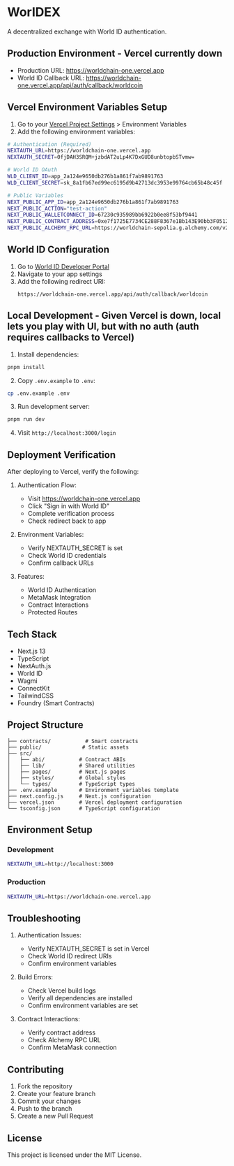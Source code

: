 # WorlDEX

A decentralized exchange with World ID authentication.

## Production Environment - Vercel currently down

- Production URL: https://worldchain-one.vercel.app
- World ID Callback URL: https://worldchain-one.vercel.app/api/auth/callback/worldcoin

## Vercel Environment Variables Setup

1. Go to your [Vercel Project Settings](https://vercel.com/dashboard) > Environment Variables
2. Add the following environment variables:

```bash
# Authentication (Required)
NEXTAUTH_URL=https://worldchain-one.vercel.app
NEXTAUTH_SECRET=0fjDAH3SRQM+jzbdAT2uLp4K7DxGUD8unbtopbSTvmw=

# World ID OAuth
WLD_CLIENT_ID=app_2a124e9650db276b1a861f7ab9891763
WLD_CLIENT_SECRET=sk_8a1fb67ed99ec6195d9b42713dc3953e99764cb65b48c45f

# Public Variables
NEXT_PUBLIC_APP_ID=app_2a124e9650db276b1a861f7ab9891763
NEXT_PUBLIC_ACTION="test-action"
NEXT_PUBLIC_WALLETCONNECT_ID=67230c935989bb6922b0ee8f53bf9441
NEXT_PUBLIC_CONTRACT_ADDRESS=0xe7f1725E7734CE288F8367e1Bb143E90bb3F0512
NEXT_PUBLIC_ALCHEMY_RPC_URL=https://worldchain-sepolia.g.alchemy.com/v2/dHgmedS39psbe_tuXLRsdUSupfWi85Rj
```

## World ID Configuration

1. Go to [World ID Developer Portal](https://developer.worldcoin.org)
2. Navigate to your app settings
3. Add the following redirect URI:
   ```
   https://worldchain-one.vercel.app/api/auth/callback/worldcoin
   ```

## Local Development - Given Vercel is down, local lets you play with UI, but with no auth (auth requires callbacks to Vercel)

1. Install dependencies:
```bash
pnpm install
```

2. Copy `.env.example` to `.env`:
```bash
cp .env.example .env
```

3. Run development server:
```bash
pnpm run dev
```

4. Visit `http://localhost:3000/login`

## Deployment Verification

After deploying to Vercel, verify the following:

1. Authentication Flow:
   - Visit https://worldchain-one.vercel.app
   - Click "Sign in with World ID"
   - Complete verification process
   - Check redirect back to app

2. Environment Variables:
   - Verify NEXTAUTH_SECRET is set
   - Check World ID credentials
   - Confirm callback URLs

3. Features:
   - World ID Authentication
   - MetaMask Integration
   - Contract Interactions
   - Protected Routes

## Tech Stack

- Next.js 13
- TypeScript
- NextAuth.js
- World ID
- Wagmi
- ConnectKit
- TailwindCSS
- Foundry (Smart Contracts)

## Project Structure

```
├── contracts/           # Smart contracts
├── public/             # Static assets
├── src/
│   ├── abi/           # Contract ABIs
│   ├── lib/           # Shared utilities
│   ├── pages/         # Next.js pages
│   ├── styles/        # Global styles
│   └── types/         # TypeScript types
├── .env.example       # Environment variables template
├── next.config.js     # Next.js configuration
├── vercel.json        # Vercel deployment configuration
└── tsconfig.json      # TypeScript configuration
```

## Environment Setup

### Development
```bash
NEXTAUTH_URL=http://localhost:3000
```

### Production
```bash
NEXTAUTH_URL=https://worldchain-one.vercel.app
```

## Troubleshooting

1. Authentication Issues:
   - Verify NEXTAUTH_SECRET is set in Vercel
   - Check World ID redirect URIs
   - Confirm environment variables

2. Build Errors:
   - Check Vercel build logs
   - Verify all dependencies are installed
   - Confirm environment variables are set

3. Contract Interactions:
   - Verify contract address
   - Check Alchemy RPC URL
   - Confirm MetaMask connection

## Contributing

1. Fork the repository
2. Create your feature branch
3. Commit your changes
4. Push to the branch
5. Create a new Pull Request

## License

This project is licensed under the MIT License.

